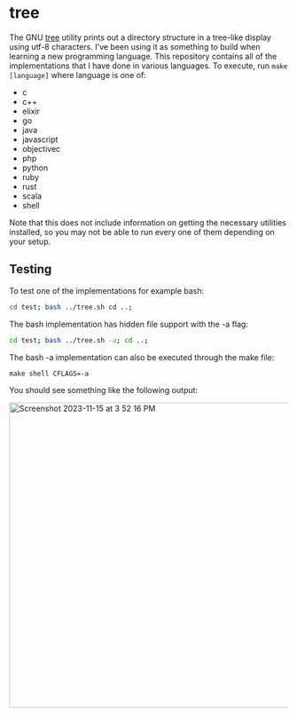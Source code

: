# tree

The GNU [tree](https://linux.die.net/man/1/tree) utility prints out a directory structure in a tree-like display using utf-8 characters. I've been using it as something to build when learning a new programming language. This repository contains all of the implementations that I have done in various languages. To execute, run `make [language]` where language is one of:

* c
* c++
* elixir
* go
* java
* javascript
* objectivec
* php
* python
* ruby
* rust
* scala
* shell

Note that this does not include information on getting the necessary utilities installed, so you may not be able to run every one of them depending on your setup.

## Testing

To test one of the implementations for example bash:
```bash
cd test; bash ../tree.sh cd ..;
```

The bash implementation has hidden file support with the -a flag:
```bash
cd test; bash ../tree.sh -a; cd ..;
```

The bash -a implementation can also be executed through the make file:
```
make shell CFLAGS=-a
```

You should see something like the following output:

<img width="550" alt="Screenshot 2023-11-15 at 3 52 16 PM" src="https://github.com/kddnewton/tree/assets/11463275/aa2d894c-2e54-4cba-abf0-ca327e1c5a3d">

